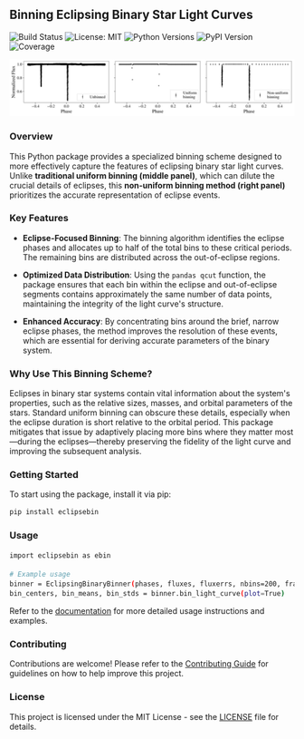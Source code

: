 ## Binning Eclipsing Binary Star Light Curves

![Build Status](https://github.com/jackieblaum/eclipsebin/actions/workflows/tests.yml/badge.svg)
![License: MIT](https://img.shields.io/badge/License-MIT-blue.svg)
![Python Versions](https://img.shields.io/pypi/pyversions/eclipsebin)
![PyPI Version](https://img.shields.io/pypi/v/eclipsebin)
![Coverage](https://codecov.io/gh/jackieblaum/eclipsebin/branch/main/graph/badge.svg)

![Binned Light Curve](docs/images/binning_comparison.jpg)

### Overview

This Python package provides a specialized binning scheme designed to more effectively capture the features of eclipsing binary star light curves. Unlike **traditional uniform binning (middle panel)**, which can dilute the crucial details of eclipses, this **non-uniform binning method (right panel)** prioritizes the accurate representation of eclipse events.

### Key Features

- **Eclipse-Focused Binning**: The binning algorithm identifies the eclipse phases and allocates up to half of the total bins to these critical periods. The remaining bins are distributed across the out-of-eclipse regions.
  
- **Optimized Data Distribution**: Using the `pandas qcut` function, the package ensures that each bin within the eclipse and out-of-eclipse segments contains approximately the same number of data points, maintaining the integrity of the light curve's structure.
  
- **Enhanced Accuracy**: By concentrating bins around the brief, narrow eclipse phases, the method improves the resolution of these events, which are essential for deriving accurate parameters of the binary system.

### Why Use This Binning Scheme?

Eclipses in binary star systems contain vital information about the system's properties, such as the relative sizes, masses, and orbital parameters of the stars. Standard uniform binning can obscure these details, especially when the eclipse duration is short relative to the orbital period. This package mitigates that issue by adaptively placing more bins where they matter most—during the eclipses—thereby preserving the fidelity of the light curve and improving the subsequent analysis.

### Getting Started

To start using the package, install it via pip:

```bash
pip install eclipsebin
```

### Usage

```bash
import eclipsebin as ebin

# Example usage
binner = EclipsingBinaryBinner(phases, fluxes, fluxerrs, nbins=200, frac_in_ecl=0.2)
bin_centers, bin_means, bin_stds = binner.bin_light_curve(plot=True)
```

Refer to the [documentation](https://github.com/yourusername/your-package-name) for more detailed usage instructions and examples.

### Contributing

Contributions are welcome! Please refer to the [Contributing Guide](CONTRIBUTING.md) for guidelines on how to help improve this project.

### License

This project is licensed under the MIT License - see the [LICENSE](LICENSE) file for details.
